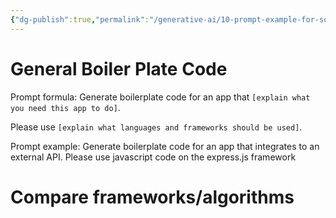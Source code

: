 ```yaml
---
{"dg-publish":true,"permalink":"/generative-ai/10-prompt-example-for-software-engineers/","tags":["prompt, generation_ai"],"dgShowBacklinks":true,"dgShowToc":true}
---
```



# General Boiler Plate Code

Prompt formula: Generate boilerplate code for an app that `[explain what you need this app to do]`. 

Please use `[explain what languages and frameworks should be used]`. 

Prompt example: Generate boilerplate code for an app that integrates to an external API. Please use javascript code on the express.js framework


# Compare frameworks/algorithms
